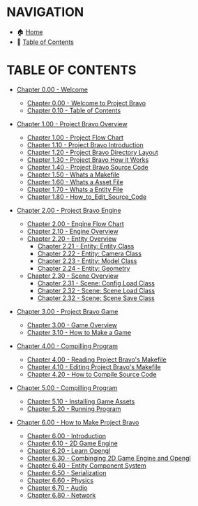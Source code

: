 # NAVIGATION
- 🏠 [Home](../../../README.md)
- 📖 [Table of Contents](../docs_Chapter_0.00_Welcome/doc_Chapter_0.10_Table_of_Contents.md)

# TABLE OF CONTENTS
- [Chapter 0.00 - Welcome]()
    - [Chapter 0.00 - Welcome to Project Bravo](../docs_Chapter_0.00_Welcome/doc_Chapter_0.00_Welcome_to_Project_Bravo.md)
    - [Chapter 0.10 - Table of Contents](../docs_Chapter_0.00_Welcome/doc_Chapter_0.10_Table_of_Contents.md)


- [Chapter 1.00 - Project Bravo Overview](../docs_Chapter_1.00_Project_Bravo_Overview)
    - [Chapter 1.00 - Project Flow Chart](../docs_Chapter_1.00_Project_Bravo_Overview/doc_Chapter_1.00_Project_Bravo_Flow_Chart.md)
    - [Chapter 1.10 - Project Bravo Introduction](../docs_Chapter_1.00_Project_Bravo_Overview/doc_Chapter_1.10_Project_Bravo_Introduction.md)
    - [Chapter 1.20 - Project Bravo Directory Layout](../docs_Chapter_1.00_Project_Bravo_Overview/doc_Chapter_1.20_Project_Bravo_Directory_Layout.md)
    - [Chapter 1.30 - Project Bravo How it Works](../docs_Chapter_1.00_Project_Bravo_Overview/doc_Chapter_1.30_Project_Bravo_How_it_Works.md)
    - [Chapter 1.40 - Project Bravo Source Code](../docs_Chapter_1.00_Project_Bravo_Overview/doc_Chapter_1.40_Project_Bravo_Source_Code.md)
    - [Chapter 1.50 - Whats a Makefile](../docs_Chapter_1.00_Project_Bravo_Overview/doc_Chapter_1.50_Whats_a_makefile.md)
    - [Chapter 1.60 - Whats a Asset File](../docs_Chapter_1.00_Project_Bravo_Overview/doc_Chapter_1.60_Whats_a_asset_file.md)
    - [Chapter 1.70 - Whats a Entity File](../docs_Chapter_1.00_Project_Bravo_Overview/doc_Chapter_1.70_Whats_a_entity_file.md)
    - [Chapter 1.80 - How_to_Edit_Source_Code](../docs_Chapter_1.00_Project_Bravo_Overview/doc_Chapter_1.80_How_to_Edit_Source_Code.md)


- [Chapter 2.00 - Project Bravo Engine](../manual/docs_Chapter_2.00_Engine)
    - [Chapter 2.00 - Engine Flow Chart](../docs_Chapter_2.00_Project_Bravo_Engine/doc_Chapter_2.00_Engine_Flow_Chart.md)
    - [Chapter 2.10 - Engine Overview](../docs_Chapter_2.00_Project_Bravo_Engine/doc_Chapter_2.10_Engine_Overview.md)
    - [Chapter 2.20 - Entity Overview](../docs_Chapter_2.00_Project_Bravo_Engine/doc_Chapter_2.20_Entity_Overview.md)
        - [Chapter 2.21 - Entity: Entity Class](../docs_Chapter_2.00_Project_Bravo_Engine/doc_Chapter_2.21_Entity_Entity_Class.md)
        - [Chapter 2.22 - Entity: Camera Class](../docs_Chapter_2.00_Project_Bravo_Engine/doc_Chapter_2.22_Entity_Camera_Class.md)
        - [Chapter 2.23 - Entity: Model Class](../docs_Chapter_2.00_Project_Bravo_Engine/doc_Chapter_2.23_Entity_Model_Class.md)
        - [Chapter 2.24 - Entity: Geometry](../docs_Chapter_2.00_Project_Bravo_Engine/doc_Chapter_2.24_Entity_Geometry_Class.md)
    - [Chapter 2.30 - Scene Overview](../docs_Chapter_2.00_Project_Bravo_Engine/doc_Chapter_2.30_Scene_Overview.md)
        - [Chapter 2.31 - Scene: Config Load Class](../docs_Chapter_2.00_Project_Bravo_Engine/doc_Chapter_2.31_Scene_Config_Load_Class.md)
        - [Chapter 2.32 - Scene: Scene Load Class](../docs_Chapter_2.00_Project_Bravo_Engine/doc_Chapter_2.32_Scene_Scene_Load_Class.md)
        - [Chapter 2.32 - Scene: Scene Save Class](../docs_Chapter_2.00_Project_Bravo_Engine/doc_Chapter_2.33_Scene_Scene_Save_Class.md)


- [Chapter 3.00 - Project Bravo Game](../manual/docs_Chapter_2.00_Engine)
    - [Chapter 3.00 - Game Overview]()
    - [Chapter 3.10 - How to Make a Game]()


- [Chapter 4.00 - Compilling Program](../manual/docs_Chapter_2.00_Engine)
    - [Chapter 4.00 - Reading Project Bravo's Makefile]()
    - [Chapter 4.10 - Editing Project Bravo's Makefile]()
    - [Chapter 4.20 - How to Compile Source Code]()


- [Chapter 5.00 - Compilling Program](../manual/docs_Chapter_2.00_Engine)
    - [Chapter 5.10 - Installing Game Assets]()
    - [Chapter 5.20 - Running Program]()


- [Chapter 6.00 - How to Make Project Bravo](../manual/docs_Chapter_0.00_HowToMakeProjectBravo)
    - [Chapter 6.00 - Introduction](../manual/docs_Chapter_0.00_HowToMakeProjectBravo/doc_Chapter_0.01_Introduction.md)
    - [Chapter 6.10 - 2D Game Engine](../manual/docs_Chapter_0.00_HowToMakeProjectBravo/doc_Chapter_0.10_2D_Game_Engine.md)
    - [Chapter 6.20 - Learn Opengl](../manual/docs_Chapter_0.00_HowToMakeProjectBravo/doc_Chapter_0.20_Learn_Opengl.md)
    - [Chapter 6.30 - Combinging 2D Game Engine and Opengl](../manual/docs_Chapter_0.00_HowToMakeProjectBravo/doc_Chapter_0.30_Combine_2D_Game_Engine_and_Opengl.md)
    - [Chapter 6.40 - Entity Component System](../manual/docs_Chapter_0.00_HowToMakeProjectBravo/doc_Chapter_0.40_Entity_Component_System.md)
    - [Chapter 6.50 - Serialization](../manual/docs_Chapter_0.00_HowToMakeProjectBravo/doc_Chapter_0.50_Serialization.md)
    - [Chapter 6.60 - Physics](../manual/docs_Chapter_0.00_HowToMakeProjectBravo/doc_Chapter_0.60_Physics.md)
    - [Chapter 6.70 - Audio](../manual/docs_Chapter_0.00_HowToMakeProjectBravo/doc_Chapter_0.70_Audio.md)
    - [Chapter 6.80 - Network](../manual/docs_Chapter_0.00_HowToMakeProjectBravo/doc_Chapter_0.80_Network.md)
